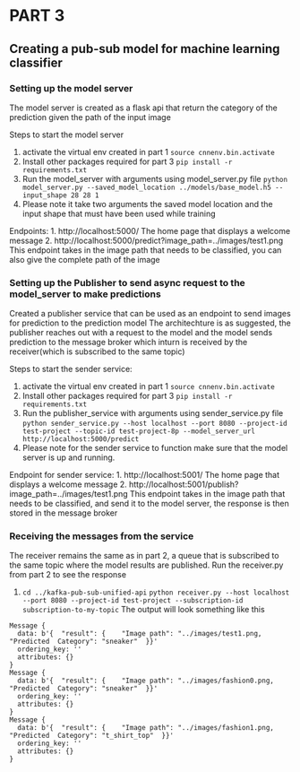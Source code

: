 # PART 3
## Creating a pub-sub model for machine learning classifier
### Setting up the model server ###
The model server is created as a flask api that return the category of the prediction given the path of the input image

Steps to start the model server
1. activate the virtual env created in part 1
`source cnnenv.bin.activate`
2. Install other packages required for part 3
`pip install -r requirements.txt`
3. Run the model_server with arguments using model_server.py file
`python model_server.py --saved_model_location ../models/base_model.h5 --input_shape 28 28 1`
4. Please note it take two arguments the saved model location and the input shape that must have been used while training


Endpoints:
    1. http://localhost:5000/
    The home page that displays a welcome message
    2. http://localhost:5000/predict?image_path=../images/test1.png
    This endpoint takes in the image path that needs to be classified, you can also give the complete path of the image

### Setting up the Publisher to send async request to the model_server to make predictions ###
Created a publisher service that can be used as an endpoint to send images for prediction to the prediction model
The architechture is as suggested, the publisher reaches out with a request to the model and the model sends prediction to the message broker which inturn is received by the receiver(which is subscribed to the same topic)

Steps to start the sender service:
1. activate the virtual env created in part 1
`source cnnenv.bin.activate`
2. Install other packages required for part 3
`pip install -r requirements.txt`
3. Run the publisher_service with arguments using sender_service.py file
`python sender_service.py --host localhost --port 8080 --project-id test-project --topic-id test-project-8p --model_server_url http://localhost:5000/predict`
4. Please note for the sender service to function make sure that the model server is up and running.

Endpoint for sender service:
    1. http://localhost:5001/
    The home page that displays a welcome message
    2. http://localhost:5001/publish?image_path=../images/test1.png
    This endpoint takes in the image path that needs to be classified, and send it to the model server, the response is then stored in the message broker

### Receiving the messages from the service ###
The receiver remains the same as in part 2, a queue that is subscribed to the same topic where the model results are published.
Run the receiver.py from part 2 to see the response
1. `cd ../kafka-pub-sub-unified-api` 
`python receiver.py --host localhost --port 8080 --project-id test-project --subscription-id subscription-to-my-topic`
The output will look something like this
```
Message {
  data: b'{  "result": {    "Image path": "../images/test1.png, "Predicted  Category": "sneaker"  }}'
  ordering_key: ''
  attributes: {}
}
Message {
  data: b'{  "result": {    "Image path": "../images/fashion0.png, "Predicted  Category": "sneaker"  }}'
  ordering_key: ''
  attributes: {}
}
Message {
  data: b'{  "result": {    "Image path": "../images/fashion1.png, "Predicted  Category": "t_shirt_top"  }}'
  ordering_key: ''
  attributes: {}
}

```
